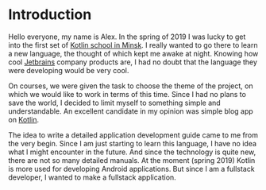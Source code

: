 # Introduction

Hello everyone, my name is Alex. In the spring of 2019 I was lucky to get into the first set of [Kotlin school in Minsk](https://bkug.by/course/). I really wanted to go there to learn a new language, the thought of which kept me awake at night. Knowing how cool [Jetbrains](https://www.jetbrains.com/) company products are, I had no doubt that the language they were developing would be very cool.

On courses, we were given the task to choose the theme of the project, on which we would like to work in terms of this time. Since I had no plans to save the world, I decided to limit myself to something simple and understandable. An excellent candidate in my opinion was simple blog app on [Kotlin](https://kotlinlang.org/).

The idea to write a detailed application development guide came to me from the very begin. Since I am just starting to learn this language, I have no idea what I might encounter in the future. And since the technology is quite new, there are not so many detailed manuals. At the moment \(spring 2019\) Kotlin is more used for developing Android applications. But since I am a fullstack developer, I wanted to make a fullstack application.
